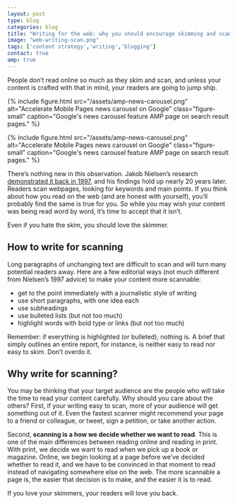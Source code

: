 ```yaml
---
layout: post
type: blog
categories: blog
title: "Writing for the web: why you should encourage skimming and scanning"
image: "web-writing-scan.png"
tags: ['content strategy','writing','blogging']
contact: true
amp: true
---
```


People don’t read online so much as they skim and scan, and unless your content is crafted with that in mind, your readers are going to jump ship.

{% include figure.html src="/assets/amp-news-carousel.png" alt="Accelerate Mobile Pages news carousel on Google" class="figure-small" caption="Google's news carousel feature AMP page on search result pages." %}

{% include figure.html src="/assets/amp-news-carousel.png" alt="Accelerate Mobile Pages news carousel on Google" class="figure-small" caption="Google's news carousel feature AMP page on search result pages." %}

There’s nothing new in this observation. Jakob Nielsen’s research [demonstrated it back in 1997][link to Nielsen], and his findings hold up nearly 20 years later. Readers scan webpages, looking for keywords and main points. If you think about how you read on the web (and are honest with yourself), you’ll probably find the same is true for you. So while you may wish your content was being read word by word, it’s time to accept that it isn’t.

<span class="tweet-this">
Even if you hate the skim, you should love the skimmer.
</span>

## How to write for scanning

Long paragraphs of unchanging text are difficult to scan and will turn many potential readers away. Here are a few editorial ways (not much different from Nielsen’s 1997 advice) to make your content more scannable:

- get to the point immediately with a journalistic style of writing
- use short paragraphs, with one idea each
- use subheadings
- use bulleted lists (but not too much)
- highlight words with bold type or links (but not too much)

Remember: if everything is highlighted (or bulleted), nothing is. A brief that simply outlines an entire report, for instance, is neither easy to read nor easy to skim. Don’t overdo it.

## Why write for scanning?

You may be thinking that your target audience are the people who *will* take the time to read your content carefully. Why should you care about the others? First, if your writing easy to scan, more of your audience will get something out of it. Even the fastest scanner might recommend your page to a friend or colleague, or tweet, sign a petition, or take another action.

Second, **scanning is a how we decide whether we want to read**. This is one of the main differences between reading online and reading in print. With print, we decide we want to read when we pick up a book or magazine. Online, we begin looking at a page before we’ve decided whether to read it,  and we have to be convinced in that moment to read instead of navigating somewhere else on the web. The more scannable a page is, the easier that decision is to make, and the easier it is to read.

If you love your skimmers, your readers will love you back.

[link to Nielsen]:https://www.nngroup.com/articles/how-users-read-on-the-web/